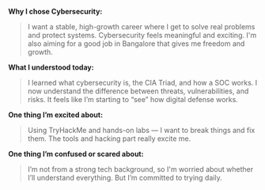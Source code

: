 **Why I chose Cybersecurity:**

> I want a stable, high-growth career where I get to solve real problems and protect systems. Cybersecurity feels meaningful and exciting. I'm also aiming for a good job in Bangalore that gives me freedom and growth.
> 

**What I understood today:**

> I learned what cybersecurity is, the CIA Triad, and how a SOC works. I now understand the difference between threats, vulnerabilities, and risks. It feels like I’m starting to “see” how digital defense works.
> 

**One thing I’m excited about:**

> Using TryHackMe and hands-on labs — I want to break things and fix them. The tools and hacking part really excite me.
> 

**One thing I’m confused or scared about:**

> I’m not from a strong tech background, so I'm worried about whether I’ll understand everything. But I’m committed to trying daily.
>